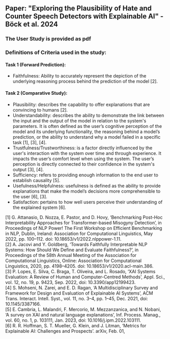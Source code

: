 ## Paper: "Exploring the Plausibility of Hate and Counter Speech Detectors with Explainable AI" - Böck et al. 2024
### The User Study is provided as pdf


### Definitions of Criteria used in the study:

#### Task 1 (Forward Prediction):
* Faithfulness: Ability to accurately represent the depiction of the underlying reasoning process behind the prediction of the model [2].

#### Task 2 (Comparative Study):
* Plausibility: describes the capability to offer explanations that are convincing to humans [2].
* Understandability: describes the ability to demonstrate the link between the input and the output of the model in relation to the system's parameters. It is often defined as the user’s cognitive perception of the model and its underlying functionality, the reasoning behind a model’s prediction, or the ability to understand why a model failed in a specific task [1], [3], [4].
* Trustfulness/Trustworthiness: is a factor directly influenced by the user's interaction with the system over time and through experience. It impacts the user’s comfort level when using the system. The user’s perception is directly connected to their confidence in the system's output  [3], [4].
* Sufficiency: refers to providing enough information to the end user to establish causality [5].
* Usefulness/Helpfulness: usefulness is defined as the ability to provide explanations that make the model’s decisions more comprehensible to the user [6], [3].
* Satisfaction: pertains to how well users perceive their understanding of the explained system [6].



[1] G. Attanasio, D. Nozza, E. Pastor, and D. Hovy, ‘Benchmarking Post-Hoc Interpretability Approaches for Transformer-based Misogyny Detection’, in Proceedings of NLP Power! The First Workshop on Efficient Benchmarking in NLP, Dublin, Ireland: Association for Computational Linguistics, May 2022, pp. 100–112. doi: 10.18653/v1/2022.nlppower-1.11. <br>
[2] A. Jacovi and Y. Goldberg, ‘Towards Faithfully Interpretable NLP Systems: How Should We Define and Evaluate Faithfulness?’, in Proceedings of the 58th Annual Meeting of the Association for Computational Linguistics, Online: Association for Computational Linguistics, 2020, pp. 4198–4205. doi: 10.18653/v1/2020.acl-main.386. <br>
[3] P. Lopes, E. Silva, C. Braga, T. Oliveira, and L. Rosado, ‘XAI Systems Evaluation: A Review of Human and Computer-Centred Methods’, Appl. Sci., vol. 12, no. 19, p. 9423, Sep. 2022, doi: 10.3390/app12199423. <br>
[4] S. Mohseni, N. Zarei, and E. D. Ragan, ‘A Multidisciplinary Survey and Framework for Design and Evaluation of Explainable AI Systems’, ACM Trans. Interact. Intell. Syst., vol. 11, no. 3–4, pp. 1–45, Dec. 2021, doi: 10.1145/3387166. <br>
[5] E. Cambria, L. Malandri, F. Mercorio, M. Mezzanzanica, and N. Nobani, ‘A survey on XAI and natural language explanations’, Inf. Process. Manag., vol. 60, no. 1, p. 103111, Jan. 2023, doi: 10.1016/j.ipm.2022.103111. <br>
[6] R. R. Hoffman, S. T. Mueller, G. Klein, and J. Litman, ‘Metrics for Explainable AI: Challenges and Prospects’. arXiv, Feb. 01, 